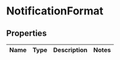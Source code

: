
# NotificationFormat

## Properties
Name | Type | Description | Notes
------------ | ------------- | ------------- | -------------



